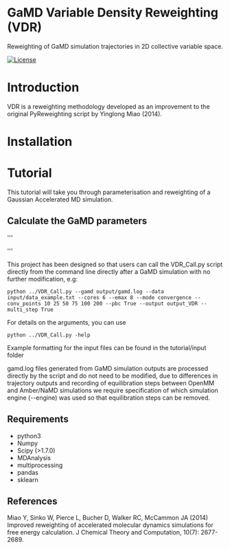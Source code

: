 # GaMD Variable Density Reweighting (VDR)
Reweighting of GaMD simulation trajectories in 2D collective variable space.

[![License](https://img.shields.io/badge/license-MIT-blue.svg)](https://opensource.org/licenses/MIT)

# Introduction
VDR is a reweighting methodology developed as an improvement to the original PyReweighting script by Yinglong Miao (2014).

# Installation


# Tutorial
This tutorial will take you through parameterisation and reweighting of a Gaussian Accelerated MD simulation.

## Calculate the GaMD parameters
'''

'''

This project has been designed so that users can call the VDR_Call.py script directly from the command line directly after a GaMD simulation with no further modification, e.g:
``` 
python ../VDR_Call.py --gamd output/gamd.log --data input/data_example.txt --cores 6 --emax 8 --mode convergence --conv_points 10 25 50 75 100 200 --pbc True --output output_VDR --multi_step True
``` 
For details on the arguments, you can use
``` 
python ../VDR_Call.py -help
``` 
Example formatting for the input files can be found in the tutorial/input folder

gamd.log files generated from GaMD simulation outputs are processed directly by the script and do not need to be modified, due to differences in trajectory outputs and recording of equilibration steps between OpenMM and Amber/NaMD simulations we require specification of which simulation engine (--engine) was used so that equilibration steps can be removed.

## Requirements
- python3
- Numpy
- Scipy (>1.7.0)
- MDAnalysis
- multiprocessing
- pandas
- sklearn

## References
Miao Y, Sinko W, Pierce L, Bucher D, Walker RC, McCammon JA (2014) Improved reweighting of accelerated molecular dynamics simulations for free energy calculation. J Chemical Theory and Computation, 10(7): 2677-2689.

